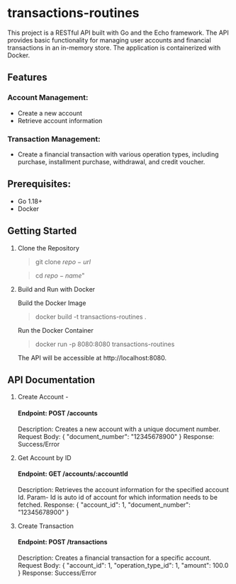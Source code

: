 # transactions-routines
This project is a RESTful API built with Go and the Echo framework. The API provides basic functionality for managing 
user accounts and financial transactions in an in-memory store. The application is containerized with Docker.

## Features
### Account Management:
* Create a new account
* Retrieve account information
### Transaction Management:
* Create a financial transaction with various operation types, including purchase, installment purchase, withdrawal, and credit voucher.

## Prerequisites:
* Go 1.18+
* Docker

## Getting Started
1. Clone the Repository
   >git clone $repo-url$

   >cd $repo-name$"

2. Build and Run with Docker

   Build the Docker Image
   >docker build -t transactions-routines .

   Run the Docker Container
   > docker run -p 8080:8080 transactions-routines

   The API will be accessible at http://localhost:8080.

## API Documentation
1. Create Account - 
   #### Endpoint: POST /accounts
   Description: Creates a new account with a unique document number.
   Request Body:
   {
   "document_number": "12345678900"
   }
   Response:
   Success/Error 

2. Get Account by ID
   #### Endpoint: GET /accounts/:accountId
   Description: Retrieves the account information for the specified account Id.
   Param- Id is auto id of account for which information needs to be fetched.
   Response:
   {
   "account_id": 1,
   "document_number": "12345678900"
   }

3. Create Transaction
   #### Endpoint: POST /transactions
   Description: Creates a financial transaction for a specific account.
   Request Body:
   {
   "account_id": 1,
   "operation_type_id": 1,
   "amount": 100.0
   }
   Response:
   Success/Error